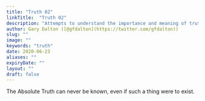 ```yaml
---
title: "Truth 02"
linkTitle:  "Truth 02"
description: "Attempts to understand the importance and meaning of truth."
author: Gary Dalton ([@gfdalton](https://twitter.com/gfdalton))
slug: ""
image: ""
keywords: "truth"
date: 2020-06-23
aliases: ""
expiryDate: ""
layout: ""
draft: false
---
```



The Absolute Truth can never be known, even if such a thing were to exist.